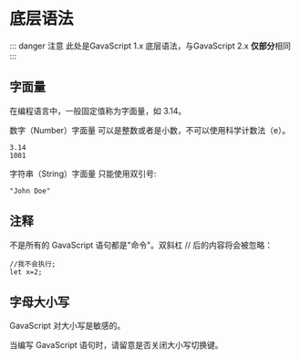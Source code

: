 # 底层语法

::: danger 注意
此处是GavaScript 1.x 底层语法，与GavaScript 2.x **仅部分**相同
:::
## 字面量

在编程语言中，一般固定值称为字面量，如 3.14。

数字（Number）字面量 可以是整数或者是小数，不可以使用科学计数法（e）。

```Plain Text
3.14
1001
```

字符串（String）字面量 只能使用双引号:

```Plain Text
"John Doe"
```

## 注释

不是所有的 GavaScript 语句都是"命令"。双斜杠 // 后的内容将会被忽略：

```Plain Text
//我不会执行;
let x=2;
```

## 字母大小写

GavaScript 对大小写是敏感的。

当编写 GavaScript 语句时，请留意是否关闭大小写切换键。

